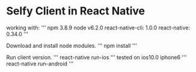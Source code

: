 Selfy Client in React Native
========

working with:
'''
npm 3.8.9
node v6.2.0
react-native-cli: 1.0.0
react-native: 0.34.0
'''

Download and install node modules.
'''
npm install
'''

Run client version.
'''
react-native run-ios
'''
tested on ios10.0 iphone6
'''
react-native run-android
'''